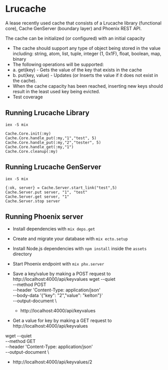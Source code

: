 # Lrucache

A lease recently used cache that consists of a Lrucache library (functional core), Cache GenServer (boundary layer) and Phoenix REST API.

The cache can be initialized (or configured) with an initial capacity
- The cache should support any type of object being stored in the value including: string, atom, list, tuple, integer (1, 0x1F), float, boolean, map, binary
- The following operations will be supported:
- a. get(key) - Gets the value of the key that exists in the cache
- b. put(key, value) - Updates (or Inserts the value if it does not exist in the cache).
- When the cache capacity has been reached, inserting new keys should result in the least used key being evicted.
- Test coverage

## Running Lrucache Library

```
iex -S mix 

Cache.Core.init(:my)
Cache.Core.handle_put(:my,"1","test", 5)
Cache.Core.handle_put(:my,"2","tester", 5)
Cache.Core.handle_get(:my,"1")
Cache.Core.cleanup(:my)
```

## Running Lrucache GenServer

```
iex -S mix 

{:ok, server} = Cache.Server.start_link("test",5)
Cache.Server.put server, "1", "test"
Cache.Server.get server, "1"
Cache.Server.stop server
```

## Running Phoenix server

- Install dependencies with `mix deps.get`
- Create and migrate your database with `mix ecto.setup`
- Install Node.js dependencies with `npm install` inside the `assets` directory
- Start Phoenix endpoint with `mix phx.server`

- Save a key/value by making a POST request to http://localhost:4000/api/keyvalues
wget --quiet \
  --method POST \
  --header 'Content-Type: application/json' \
  --body-data '{"key": "2","value": "kelton"}' \
  --output-document \
  - http://localhost:4000/api/keyvalues

- Get a value for key by making a GET request to http://localhost:4000/api/keyvalues

wget --quiet \
  --method GET \
  --header 'Content-Type: application/json' \
  --output-document \
  - http://localhost:4000/api/keyvalues/2

